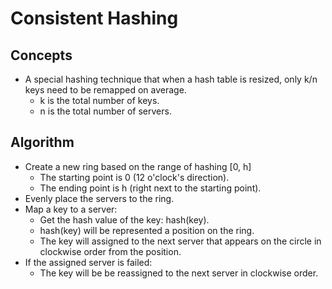 # Consistent Hashing

## Concepts
- A special hashing technique that when a hash table is resized, only k/n keys need to be remapped on average.
   - k is the total number of keys.
   - n is the total number of servers.
   
## Algorithm
- Create a new ring based on the range of hashing [0, h]
   - The starting point is 0 (12 o'clock's direction).
   - The ending point is h (right next to the starting point).
- Evenly place the servers to the ring.
- Map a key to a server:
   - Get the hash value of the key: hash(key).
   - hash(key) will be represented a position on the ring.
   - The key will assigned to the next server that appears on the circle in clockwise order from the position. 
- If the assigned server is failed:
   - The key will be be reassigned to the next server in clockwise order.
